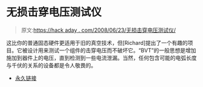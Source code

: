 # 无损击穿电压测试仪

> 原文:[https://hack aday . com/2008/06/23/无损击穿电压测试仪/](https://hackaday.com/2008/06/23/non-destructive-breakdown-voltage-tester/)

这比你的普通固态硬件更适用于旧的真空技术，但[Richard]提出了一个有趣的项目。它被设计用来测试一个组件的击穿电压而不破坏它。“BVT”的一般思想是增加施加到器件上的电压，直到检测到一些电流泄漏。当然，任何包含可能的电弧长度与千伏的关系的设备都是令人敬畏的。

*   [永久链接](http://www.somis.org/BVT.html)